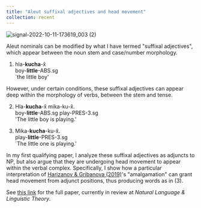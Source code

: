 ```yaml
---
title: "Aleut suffixal adjectives and head movement"
collection: recent
---
```


![signal-2022-10-11-173619_003 (2)](https://user-images.githubusercontent.com/33502930/195211416-746bc050-8660-4875-a03e-f67cb943c294.jpeg)

Aleut nominals can be modified by what I have termed "suffixal adjectives", which appear between the noun stem and case/number morphology.

1. hla-**kucha**-x̂ \
   boy-**little**-ABS.sg \
   `the little boy'
   
However, under certain conditions, these suffixal adjectives can appear deep within the morphology of verbs, between the stem and tense.

2. Hla-**kucha**-x̂ mika-ku-x̂. \
   boy-**little**-ABS.sg play-PRES-3.sg \
   'The little boy is playing.'

3. Mika-**kucha**-ku-x̂. \
   play-**little**-PRES-3.sg \
   `The little one is playing.'

In my first qualifying paper, I analyze these suffixal adjectives as adjuncts to NP, but also argue that they are undergoing head movement to appear within the verbal complex. Specifically, I show how a particular interpretation of [Harizanov & Gribanova (2019)](https://web.stanford.edu/~gribanov/downloads/Harizanov-Gribanova-2019.pdf)'s "amalgamation" can grant head movement from adjunct positions, thus producing words as in (3).

See [this link](https://drive.google.com/file/d/1Y8L8jo3XGk0Hs2P6n2CC6I7J7OdF_Qvm/view?usp=sharing) for the full paper, currently in review at *Natural Language & Linguistic Theory*.
